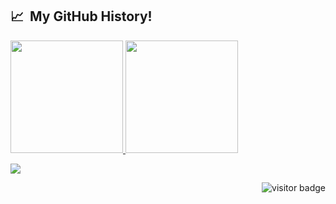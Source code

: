 <h2> 📈 &nbsp;My GitHub History!</h2>
<a href="https://github.com/nishantwestside">
  <img height="180em" src="https://github-readme-stats.vercel.app/api?username=nishantwestside&theme=noctis_minimus&show_icons=true" />
  <img height="180em" src="https://github-readme-stats.vercel.app/api/top-langs/?username=nishantwestside&theme=noctis_minimus&layout=compact" />
</a>  
<p align="left">
  <img src="https://capsule-render.vercel.app/api?type=waving&color=gradient&height=100&section=footer"/>
</p>
<p align="right"><img src="https://visitor-badge.laobi.icu/badge?page_id=nishantwestside" right_color = "#13D0DD" alt="visitor badge"/></p>
